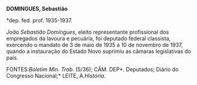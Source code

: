 **DOMINGUES, Sebastião**

\*dep. fed. prof. 1935-1937.

*João Sebastião Domingues*, eleito representante profissional dos
empregados da lavoura e pecuária, foi deputado federal classista,
exercendo o mandato de 3 de maio de 1935 a 10 de novembro de 1937,
quando a instauração do Estado Novo suprimiu as câmaras legislativas do
país.

FONTES:*Boletim Min. Trab.* (5/36); CÂM. DEP*. Deputados; Diário do
Congresso Nacional;* LEITE, A.*História*.

 
